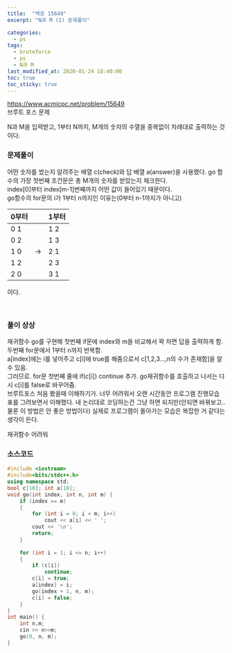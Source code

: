 ```yaml
---
title:  "백준 15649"
excerpt: "N과 M (1) 문제풀이"

categories:
  - ps
tags:
  - bruteforce
  - ps
  - N과 M
last_modified_at: 2020-01-24 18:40:00
toc: true
toc_sticky: true
---
```


<https://www.acmicpc.net/problem/15649>   
브루트 포스 문제

N과 M을 입력받고, 1부터 N까지, M개의 숫자의 수열을 중복없이 차례대로 출력하는 것이다.

### 문제풀이

어떤 숫자를 썼는지 알려주는 배열 c(check)와 답 배열 a(answer)을 사용했다.
go 함수의 가장 첫번째 조건문은 총 M개의 숫자를 받았는지 체크한다.    
index[0]부터 index[m-1]번째까지 어떤 값이 들어있기 때문이다.   
go함수의 for문의 i가 1부터 n까지인 이유는(0부터 n-1까지가 아니고)

|0부터||1부터|
|---|:---:|---|
|0 1||1 2|
|0 2||1 3|
|1 0|->|2 1|
|1 2||2 3|
|2 0||3 1|

이다.

​

### 풀이 상상

재귀함수 go를 구현해 첫번째 if문에 index와 m을 비교해서 꽉 차면 답을 출력하게 함.
두번째 for문에서 1부터 n까지 반복함.  
a[index]에는 i를 넣어주고 c[i]에 true를 해줌으로서 c[1,2,3...,n의 수가 존재함]을 알 수 있음.   
그러므로. for문 첫번째 줄에 if(c[i]) continue 추가. go재귀함수를 호출하고 나서는 다시 c[i]를 false로 바꾸어줌.   
브루트포스 처음 봤을때 이해하기가. 너무 어려워서 오랜 시간동안 프로그램 진행모습 표를 그려보면서 이해했다.
내 논리대로 코딩하는건 그냥 하면 되지만(안되면 바꿔보고..물론 이 방법은 안 좋은 방법이다) 실제로 프로그램이 돌아가는 모습은 복잡한 거 같다는 생각이 든다.

재귀함수 어려워
### 소스코드
```cpp
#include <iostream>
#include<bits/stdc++.h>
using namespace std;
bool c[10]; int a[10];
void go(int index, int n, int m) {
	if (index == m)
	{
		for (int i = 0; i < m; i++)
			cout << a[i] << ' ';
		cout << '\n';
		return;
	}
	
	for (int i = 1; i <= n; i++)
	{
		if (c[i])
			continue;
		c[i] = true;
		a[index] = i;
		go(index + 1, n, m);
		c[i] = false;
	}
}
int main() {
	int n,m;
	cin >> n>>m;
	go(0, n, m);
}
```
